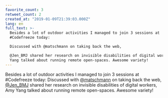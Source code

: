```yaml
---
favorite_count: 3
retweet_count: 2
created_at: "2019-01-09T21:39:03.000Z"
lang: en
full_text: >-
  Besides a lot of outdoor activities I managed to join 3 sessions at
  #Codefreeze today: 

  Discussed with @matschmann on taking back the web,

  @Jen_BMJ shared her research on invisible disabilities of digital workers, Amy
  Yang talked about running remote open-spaces. Awesome variety!
---
```


Besides a lot of outdoor activities I managed to join 3 sessions at #Codefreeze
today: Discussed with [@matschmann](https://twitter.com/matschmann) on taking
back the web, [@Jen_BMJ](https://twitter.com/Jen_BMJ) shared her research on
invisible disabilities of digital workers, Amy Yang talked about running remote
open-spaces. Awesome variety!
